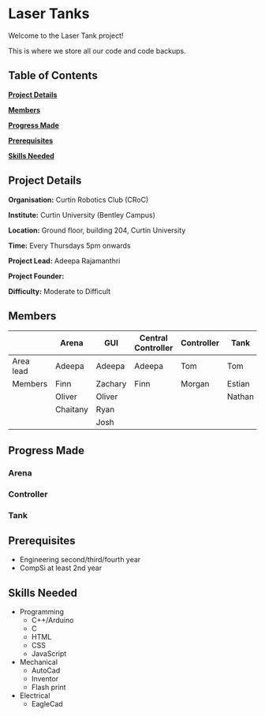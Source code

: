 # Laser Tanks

Welcome to the Laser Tank project!

This is where we store all our code and code backups.

## Table of Contents

 **[Project Details](#project-details)**

 **[Members](#Members)**

 **[Progress Made](#progress-made)**

 **[Prerequisites](#prerequisites)**

 **[Skills Needed](#skills-needed)**

## Project Details

**Organisation:** Curtin Robotics Club (CRoC)

**Institute:** Curtin University (Bentley Campus)

**Location:** Ground floor, building  204, Curtin University

**Time:** Every Thursdays 5pm onwards

**Project Lead:** Adeepa Rajamanthri

**Project Founder:**

**Difficulty:** Moderate to Difficult

## Members

|         |Arena   |GUI        |Central Controller|Controller |Tank  |
|---------|--------|-----------|------------------|-----------|------|
|Area lead| Adeepa |Adeepa     |Adeepa            |Tom        |Tom   |
|Members  |Finn    |Zachary    |Finn              |Morgan     |Estian|
|         |Oliver  |Oliver     |                  |           |Nathan|
|         |Chaitany|Ryan       |                  |           |      |
|         |        |Josh       |                  |           |      |

## Progress Made

### Arena

### Controller

### Tank

## Prerequisites

* Engineering second/third/fourth year
* CompSi at least 2nd year

## Skills Needed

* Programming
  * C++/Arduino
  * C
  * HTML
  * CSS
  * JavaScript
* Mechanical
  * AutoCad
  * Inventor
  * Flash print
* Electrical
  * EagleCad
